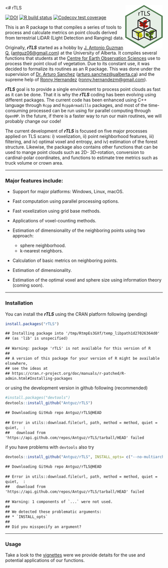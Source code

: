 
\<\# rTLS
<img src="man/figures/rTLS_logo.png" align="right" alt="" width="120" />

[![DOI](https://zenodo.org/badge/162520913.svg)](https://zenodo.org/badge/latestdoi/162520913)
[![R build
status](https://github.com/Antguz/rTLS/workflows/R-CMD-check/badge.svg)](https://github.com/Antguz/rTLS/actions)
[![Codecov test
coverage](https://codecov.io/gh/Antguz/rTLS/branch/master/graph/badge.svg)](https://codecov.io/gh/Antguz/rTLS?branch=master)

This is an R package to that compiles a series of tools to process and
calculate metrics on point clouds derived from terrestrial LiDAR (Light
Detection and Ranging) data.

Originally, ***rTLS*** started as a hobby by [J. Antonio Guzman
Q.](https://www.jaguzmanq.com/) (<antguz06@gmail.com>) at the University
of Alberta. It compiles several functions that students at the [Centre
for Earth Observation
Sciences](https://www.ualberta.ca/centre-for-earth-observation-sciences/index.html)
use to process their point cloud of vegetation. Due to its constant use,
it was decided to formalize its routines as an R package. This was done
under the supervision of [Dr. Arturo
Sanchez](https://www.ualberta.ca/science/about-us/contact-us/faculty-directory/arturo-sanchez-azofeifa)
(<arturo.sanchez@ualberta.ca>) and the supreme help of [Ronny
Hernandez](http://ronnyhdez.rbind.io/) (<ronny.hernandezm@gmail.com>).

***rTLS*** goal is to provide a single environment to process point
clouds as fast as it can be done. That it is why the ***rTLS*** coding
has been evolving using different packages. The current code has been
enhanced using C++ language through `Rcpp` and `RcppArmadillo` packages,
and most of the time-consuming processed can be run using for parallel
computing through `OpenMP`. In the future, if there is a faster way to
run our main routines, we will probably change our code\!

The current development of ***rTLS*** is focused on five major processes
applied on TLS scans: i) voxelization, ii) point neighborhood features,
iii) filtering, and iv) optimal voxel and entropy, and iv) estimation of
the forest structure. Likewise, the package also contains other
functions that can be used to mange point clouds such as 2D-
3D-rotation, conversion to cardinal-polar coordinates, and functions to
estimate tree metrics such as truck volume or crown area.

-----

### Major features include:

  - Support for major platforms: Windows, Linux, macOS.

  - Fast computation using parallel processing options.

  - Fast voxelization using grid base methods.

  - Applications of voxel-counting methods.

  - Estimation of dimensionality of the neighboring points using two
    approach:
    
      - sphere neighborhood.
      - k-nearest neighbors.

  - Calculation of basic metrics on neighboring points.

  - Estimation of dimensionality.

  - Estimation of the optimal voxel and sphere size using information
    theory (coming soon).

-----

### Installation

You can install the ***rTLS*** using the CRAN platform following
(pending)

``` r
install.packages("rTLS")
```

    ## Installing package into '/tmp/RtmpEs3GXf/temp_libpath1d27026364d0'
    ## (as 'lib' is unspecified)

    ## Warning: package 'rTLS' is not available for this version of R
    ## 
    ## A version of this package for your version of R might be available elsewhere,
    ## see the ideas at
    ## https://cran.r-project.org/doc/manuals/r-patched/R-admin.html#Installing-packages

or using the development version in github following (recommended)

``` r
#install.packages("devtools")
devtools::install_github("Antguz/rTLS")
```

    ## Downloading GitHub repo Antguz/rTLS@HEAD

    ## Error in utils::download.file(url, path, method = method, quiet = quiet,  : 
    ##   download from 'https://api.github.com/repos/Antguz/rTLS/tarball/HEAD' failed

if you have problems with `devtools` also try

``` r
devtools::install_github("Antguz/rTLS", INSTALL_opts= c("--no-multiarch"))
```

    ## Downloading GitHub repo Antguz/rTLS@HEAD

    ## Error in utils::download.file(url, path, method = method, quiet = quiet,  : 
    ##   download from 'https://api.github.com/repos/Antguz/rTLS/tarball/HEAD' failed

    ## Warning: 1 components of `...` were not used.
    ## 
    ## We detected these problematic arguments:
    ## * `INSTALL_opts`
    ## 
    ## Did you misspecify an argument?

-----

### Usage

Take a look to the [vignettes](https://antguz.github.io/rTLS/articles/)
were we provide detaits for the use and potential applications of our
functions.
